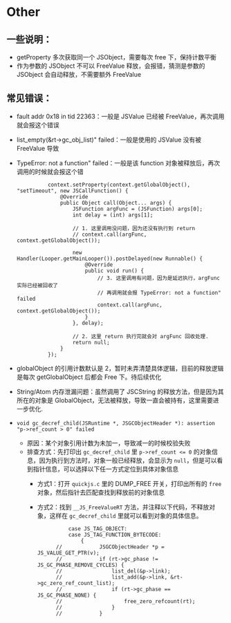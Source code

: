 # Other
## 一些说明：
- getProperty 多次获取同一个 JSObject，需要每次 free 下，保持计数平衡
- 作为参数的 JSObject 不可以 FreeValue 释放，会报错，猜测是参数的 JSObject 会自动释放，不需要额外 FreeValue

## 常见错误：
- fault addr 0x18 in tid 22363：一般是 JSValue 已经被 FreeValue，再次调用就会报这个错误

- list_empty(&rt->gc_obj_list)" failed：一般是使用的 JSValue 没有被 FreeValue 导致

- TypeError: not a function" failed：一般是该 function 对象被释放后，再次调用的时候就会报这个错

                
                context.setProperty(context.getGlobalObject(), "setTimeout", new JSCallFunction() {
                    @Override
                    public Object call(Object... args) {
                        JSFunction argFunc = (JSFunction) args[0];
                        int delay = (int) args[1];
        
                        // 1. 这里调用没问题，因为还没有执行到 return
                        // context.call(argFunc, context.getGlobalObject());
        
                        new Handler(Looper.getMainLooper()).postDelayed(new Runnable() {
                            @Override
                            public void run() {
                                // 3. 这里调用有问题，因为是延迟执行，argFunc 实际已经被回收了
                                // 再调用就会报 TypeError: not a function" failed
                                context.call(argFunc, context.getGlobalObject());
                            }
                        }, delay);
                        
                        // 2. 这里 return 执行完就会对 argFunc 回收处理.
                        return null;
                    }
                });
                
- globalObject 的引用计数默认是 2，暂时未弄清楚具体逻辑，目前的释放逻辑是每次 getGlobalObject 后都会 Free 下。待后续优化
                
- String/Atom 内存泄漏问题：虽然调用了 JSCString 的释放方法，但是因为其所在的对象是 GlobalObject，无法被释放，导致一直会被持有，这里需要进一步优化.

- `void gc_decref_child(JSRuntime *, JSGCObjectHeader *): assertion "p->ref_count > 0" failed`
    - 原因：某个对象引用计数为未加一，导致减一的时候校验失败
    - 排查方式：先打印出 `gc_decref_child` 里 `p->ref_count <= 0` 的对象信息，因为执行到方法时，对象一般已经释放，会显示为 `null`，但是可以看到指针信息，可以选择以下任一方式定位到具体对象信息
        - 方式1：打开 `quickjs.c` 里的 DUMP_FREE 开关，打印出所有的 `free` 对象，然后指针去匹配查找到释放前的对象信息
        - 方式2：找到 `__JS_FreeValueRT` 方法，并注释以下代码，不释放对象，这样在 `gc_decref_child` 里就可以看到对象的具体信息。              
    

                        case JS_TAG_OBJECT:
                        case JS_TAG_FUNCTION_BYTECODE:
                            {
                    //            JSGCObjectHeader *p = JS_VALUE_GET_PTR(v);
                    //            if (rt->gc_phase != JS_GC_PHASE_REMOVE_CYCLES) {
                    //                list_del(&p->link);
                    //                list_add(&p->link, &rt->gc_zero_ref_count_list);
                    //                if (rt->gc_phase == JS_GC_PHASE_NONE) {
                    //                    free_zero_refcount(rt);
                    //                }
                    //            }